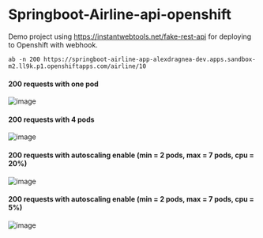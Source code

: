 # Springboot-Airline-api-openshift
Demo project using https://instantwebtools.net/fake-rest-api for deploying to Openshift with webhook.

```
ab -n 200 https://springboot-airline-app-alexdragnea-dev.apps.sandbox-m2.ll9k.p1.openshiftapps.com/airline/10 
```

#### 200 requests with one pod
![image](https://user-images.githubusercontent.com/58791006/160604384-cb868419-2181-4104-8191-dc26c37e6a68.png)

#### 200 requests with 4 pods
![image](https://user-images.githubusercontent.com/58791006/160605317-09450a88-8a65-4163-b1a8-1740a2cce1d3.png)

#### 200 requests with autoscaling enable (min = 2 pods, max = 7 pods, cpu = 20%)
![image](https://user-images.githubusercontent.com/58791006/160609222-773cf413-180d-483e-98d3-49c4cfa8c608.png)

#### 200 requests with autoscaling enable (min = 2 pods, max = 7 pods, cpu = 5%)
![image](https://user-images.githubusercontent.com/58791006/160610197-5c7a5efb-9fee-4ea7-8079-7892cbda8f64.png)


